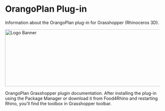 # OrangoPlan Plug-in 
Information about the OrangoPlan plug-in for Grasshopper (Rhinoceros 3D).

<img width="556" height="186" alt="Logo Banner" src="https://github.com/user-attachments/assets/b098acd1-72c3-4222-bdaa-f2e9f740dec6" />


OrangoPlan Grasshopper plugin documentation. After installing the plug-in using the Package Manager or download it from Food4Rhino and restarting Rhino, you'll find the toolbox in Grasshopper toolbar.
